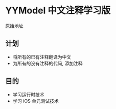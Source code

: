 # YYModel 中文注释学习版

[原始地址](https://github.com/ibireme/YYModel)

## 计划

* 将所有的已有注释翻译为中文
* 为所有的没有注释的代码, 添加注释

## 目的

* 学习运行时技术
* 学习 iOS 单元测试技术

